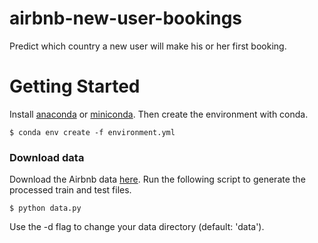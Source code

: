 # airbnb-new-user-bookings
Predict which country a new user will make his or her first booking.

# Getting Started
Install [anaconda](https://www.continuum.io/downloads) or [miniconda](https://conda.io/miniconda.html).
Then create the environment with conda.
```
$ conda env create -f environment.yml
```
### Download data
Download the Airbnb data [here](https://www.kaggle.com/c/airbnb-recruiting-new-user-bookings/data).
Run the following script to generate the processed train and test files.
```
$ python data.py
```
Use the -d flag to change your data directory (default: 'data').
